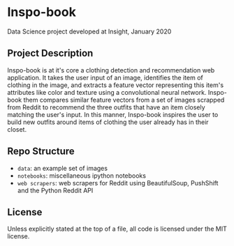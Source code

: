 # Inspo-book
Data Science project developed at Insight, January 2020

## Project Description
Inspo-book is at it's core a clothing detection and recommendation web application. It takes the user input of an image, 
identifies the item of clothing in the image, and extracts a feature vector representing this item's attributes like 
color and texture using a convolutional neural network. Inspo-book them compares similar feature vectors from a set of 
images scrapped from Reddit to recommend the three outfits that have an item closely matching the user's input. In this manner, 
Inspo-book inspires the user to build new outfits around items of clothing the user already has in their closet. 



## Repo Structure

+ `data`: an example set of images
+ `notebooks`: miscellaneous ipython notebooks
+ `web scrapers`: web scrapers for Reddit using BeautifulSoup, PushShift and the Python Reddit API


## License
Unless explicitly stated at the top of a file, all code is licensed under the MIT license.
